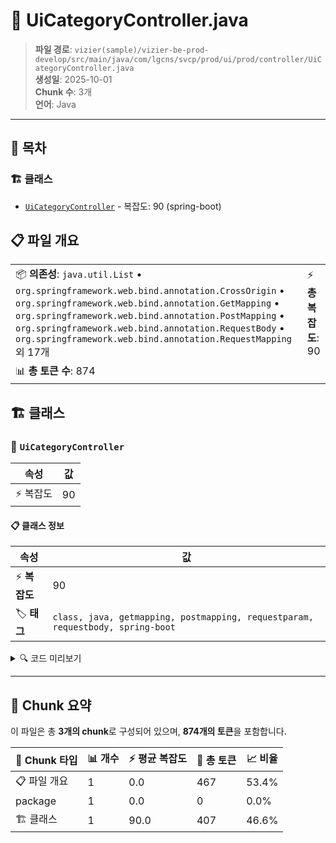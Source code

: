 # 📄 UiCategoryController.java

> **파일 경로**: `vizier(sample)/vizier-be-prod-develop/src/main/java/com/lgcns/svcp/prod/ui/prod/controller/UiCategoryController.java`  
> **생성일**: 2025-10-01  
> **Chunk 수**: 3개  
> **언어**: Java
---

## 📑 목차

### 🏗️ 클래스
- [`UiCategoryController`](#class-uicategorycontroller) - 복잡도: 90 (spring-boot)

## 📋 파일 개요

| | |
|--|--|
| 📦 **의존성**: `java.util.List` • `org.springframework.web.bind.annotation.CrossOrigin` • `org.springframework.web.bind.annotation.GetMapping` • `org.springframework.web.bind.annotation.PostMapping` • `org.springframework.web.bind.annotation.RequestBody` • `org.springframework.web.bind.annotation.RequestMapping` 외 17개 | ⚡ **총 복잡도**: 90 |
| 📊 **총 토큰 수**: 874 |  |



## 🏗️ 클래스

### <a id="class-uicategorycontroller"></a>🎯 `UiCategoryController`

| 속성 | 값 |
|------|----|
| ⚡ 복잡도 | 90 |



#### 📋 클래스 정보

| 속성 | 값 |
|------|----|
| ⚡ **복잡도** | 90 || 📍 **라인 범위** | 35-35 |
| 🏷️ **태그** | `class, java, getmapping, postmapping, requestparam, requestbody, spring-boot` || 🏗️ **프레임워크** | `spring-boot` |

<details>
<summary>🔍 코드 미리보기</summary>

```java
public class UiCategoryController {

	private final UiCategoryService uiCategoryService;

	@GetMapping(value = "/products")
	@Operation(summary = "(화면) 리프노드 카테고리 상품 조회", description = "리프노드 카테고리에 연결된 상품정보 리스트 조회")
	public List<OfferOfLeafNodeDto> retrieveProdMList(@RequestParam String ctgrNodeUuid,
			@RequestParam String ctgrTabUuid) {

		CatgMDto request = new CatgMDto();
		request.setCtgrNodeUuid(ctgrNodeUuid);
		request.setCtgrTabUuid(ctgrTabUuid);
		return uiCategoryService.retrieveProdMList(request);
	}

	@GetMapping(value = "/tree")
	@Operation(summary = "(화면) 카테고리 트리 전체 조회 API", description = "카테고리 트리와 카테고리에 포함된 상품 개수 조회 API")
	public List<CategoryTreeDto> retrieveCategoryTreeList(@RequestParam String ctgrTabUuid) {
		return uiCategoryService.retrieveCategoryTreeWithOfferCounts(ctg...
```

**Chunk 정보**
- 🆔 **ID**: `1c185092aeb1`
- 📍 **라인**: 35-35
- 📊 **토큰**: 407
- 🏷️ **태그**: `class, java, getmapping, postmapping, requestparam...`

</details>

---





## 🧩 Chunk 요약

이 파일은 총 **3개의 chunk**로 구성되어 있으며, **874개의 토큰**을 포함합니다.

| 🧩 Chunk 타입 | 📊 개수 | ⚡ 평균 복잡도 | 📝 총 토큰 | 📈 비율 |
|---------------|--------|-------------|----------|--------|
| 📋 파일 개요 | 1 | 0.0 | 467 | 53.4% |
| package | 1 | 0.0 | 0 | 0.0% |
| 🏗️ 클래스 | 1 | 90.0 | 407 | 46.6% |


